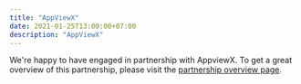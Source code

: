 ```yaml
---
title: "AppViewX"
date: 2021-01-25T13:00:00+07:00
description: "AppViewX"
---
```


We're happy to have engaged in partnership with AppviewX. To get a great overview of this partnership, please visit the [partnership overview page](/partners/appviewx).
